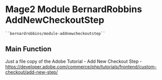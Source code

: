 # Mage2 Module BernardRobbins AddNewCheckoutStep

    ``bernardrobbins/module-addnewcheckoutstep``

## Main Function
Just a file copy of the Adobe Tutorial - Add New Checkout Step - https://developer.adobe.com/commerce/php/tutorials/frontend/custom-checkout/add-new-step/
